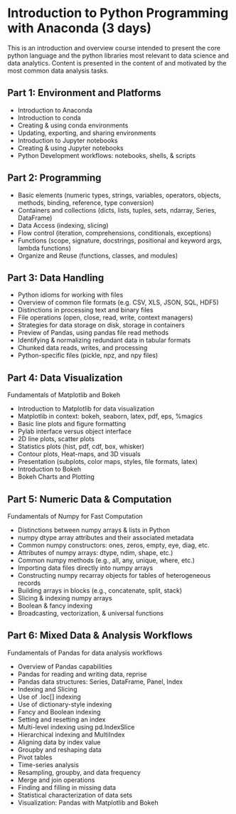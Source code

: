 
# Introduction to Python Programming with Anaconda (3 days)

This is an introduction and overview course intended to present the core python language and the python libraries most relevant to data science and data analytics. Content is presented in the content of and motivated by the most common data analysis tasks.

## Part 1: Environment and Platforms

* Introduction to Anaconda
* Introduction to conda
* Creating & using conda environments
* Updating, exporting, and sharing environments
* Introduction to Jupyter notebooks
* Creating & using Jupyter notebooks
* Python Development workflows: notebooks, shells, & scripts

## Part 2: Programming

* Basic elements (numeric types, strings, variables, operators, objects, methods, binding, reference, type conversion)
* Containers and collections (dicts, lists, tuples, sets, ndarray, Series, DataFrame)
* Data Access (indexing, slicing)
* Flow control (iteration, comprehensions, conditionals, exceptions)
* Functions (scope, signature, docstrings, positional and keyword args, lambda functions)
* Organize and Reuse (functions, classes, and modules)

## Part 3: Data Handling

* Python idioms for working with files
* Overview of common file formats (e.g. CSV, XLS, JSON, SQL, HDF5)
* Distinctions in processing text and binary files
* File operations (open, close, read, write, context managers)
* Strategies for data storage on disk, storage in containers
* Preview of Pandas, using pandas file read methods
* Identifying & normalizing redundant data in tabular formats
* Chunked data reads, writes, and processing
* Python-specific files (pickle, npz, and npy files)

## Part 4: Data Visualization

Fundamentals of Matplotlib and Bokeh

* Introduction to Matplotlib for data visualization
* Matplotlib in context: bokeh, seaborn, latex, pdf, eps, %magics
* Basic line plots and figure formatting
* Pylab interface versus object interface
* 2D line plots, scatter plots
* Statistics plots (hist, pdf, cdf, box, whisker)
* Contour plots, Heat-maps, and 3D visuals
* Presentation (subplots, color maps, styles, file formats, latex)
* Introduction to Bokeh
* Bokeh Charts and Plotting

## Part 5: Numeric Data & Computation

Fundamentals of Numpy for Fast Computation

* Distinctions between numpy arrays & lists in Python 
* numpy dtype array attributes and their associated metadata
* Common numpy constructors: ones, zeros, empty, eye, diag, etc.
* Attributes of numpy arrays: dtype, ndim, shape, etc.)
* Common numpy methods (e.g., all, any, unique, where, etc.)
* Importing data files directly into numpy arrays
* Constructing numpy recarray objects for tables of heterogeneous records
* Building arrays in blocks (e.g., concatenate, split, stack)
* Slicing & indexing numpy arrays
* Boolean & fancy indexing
* Broadcasting, vectorization, & universal functions

## Part 6: Mixed Data & Analysis Workflows

Fundamentals of Pandas for data analysis workflows

* Overview of Pandas capabilities
* Pandas for reading and writing data, reprise
* Pandas data structures: Series, DataFrame, Panel, Index
* Indexing and Slicing
* Use of .loc[] indexing
* Use of dictionary-style indexing
* Fancy and Boolean indexing
* Setting and resetting an index
* Multi-level indexing using pd.IndexSlice
* Hierarchical indexing and MultiIndex
* Aligning data by index value
* Groupby and reshaping data
* Pivot tables
* Time-series analysis
* Resampling, groupby, and data frequency
* Merge and join operations
* Finding and filling in missing data
* Statistical characterization of data sets
* Visualization: Pandas with Matplotlib and Bokeh

